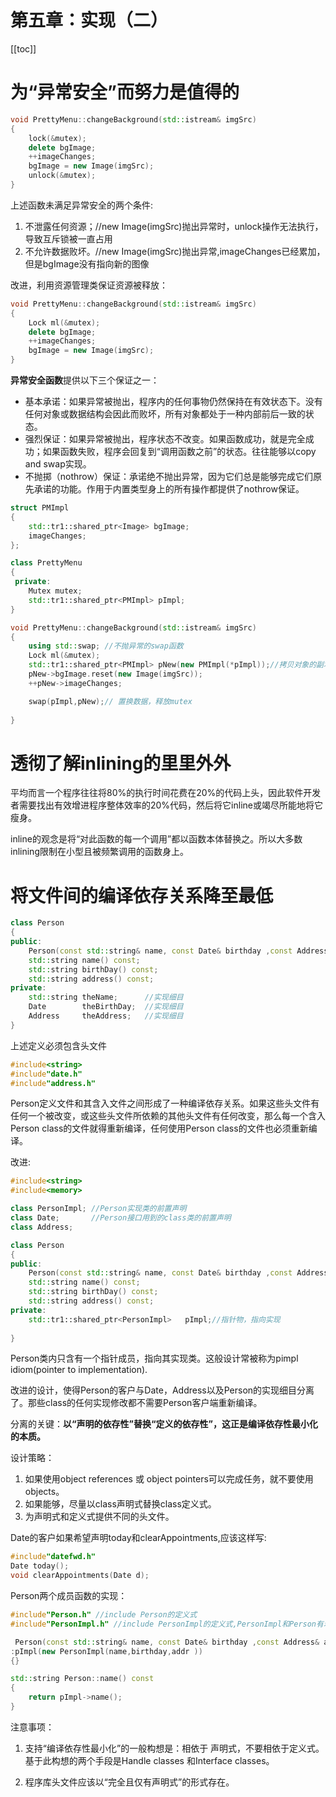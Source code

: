 # 第五章：实现（二）

[[toc]]

# 为“异常安全”而努力是值得的

```cpp
void PrettyMenu::changeBackground(std::istream& imgSrc)
{
    lock(&mutex);
    delete bgImage;
    ++imageChanges;
    bgImage = new Image(imgSrc);
    unlock(&mutex);
}
```

上述函数未满足异常安全的两个条件:

1. 不泄露任何资源；//new Image(imgSrc)抛出异常时，unlock操作无法执行，导致互斥锁被一直占用
2. 不允许数据败坏。//new Image(imgSrc)抛出异常,imageChanges已经累加，但是bgImage没有指向新的图像

改进，利用资源管理类保证资源被释放：

```cpp
void PrettyMenu::changeBackground(std::istream& imgSrc)
{
    Lock ml(&mutex);
    delete bgImage;
    ++imageChanges;
    bgImage = new Image(imgSrc);
}
```

**异常安全函数**提供以下三个保证之一：

* 基本承诺：如果异常被抛出，程序内的任何事物仍然保持在有效状态下。没有任何对象或数据结构会因此而败坏，所有对象都处于一种内部前后一致的状态。
* 强烈保证：如果异常被抛出，程序状态不改变。如果函数成功，就是完全成功；如果函数失败，程序会回复到“调用函数之前”的状态。往往能够以copy and swap实现。
* 不抛掷（nothrow）保证：承诺绝不抛出异常，因为它们总是能够完成它们原先承诺的功能。作用于内置类型身上的所有操作都提供了nothrow保证。

```cpp
struct PMImpl
{
    std::tr1::shared_ptr<Image> bgImage;
    imageChanges;
};

class PrettyMenu
{
 private:
    Mutex mutex;
    std::tr1::shared_ptr<PMImpl> pImpl;
}

void PrettyMenu::changeBackground(std::istream& imgSrc)
{
    using std::swap; //不抛异常的swap函数
    Lock ml(&mutex);
    std::tr1::shared_ptr<PMImpl> pNew(new PMImpl(*pImpl));//拷贝对象的副本
    pNew->bgImage.reset(new Image(imgSrc));
    ++pNew->imageChanges;

    swap(pImpl,pNew);// 置换数据，释放mutex
    
}
```

# 透彻了解inlining的里里外外

平均而言一个程序往往将80%的执行时间花费在20%的代码上头，因此软件开发者需要找出有效增进程序整体效率的20%代码，然后将它inline或竭尽所能地将它瘦身。

inline的观念是将“对此函数的每一个调用”都以函数本体替换之。所以大多数inlining限制在小型且被频繁调用的函数身上。

# 将文件间的编译依存关系降至最低

```cpp
class Person
{
public:
    Person(const std::string& name, const Date& birthday ,const Address& addr);
    std::string name() const;
    std::string birthDay() const;
    std::string address() const;
private:
    std::string theName;      //实现细目
    Date        theBirthDay;  //实现细目
    Address     theAddress;   //实现细目
}
```

上述定义必须包含头文件

```cpp
#include<string>
#include"date.h"
#include"address.h"
```

Person定义文件和其含入文件之间形成了一种编译依存关系。如果这些头文件有任何一个被改变，或这些头文件所依赖的其他头文件有任何改变，那么每一个含入Person class的文件就得重新编译，任何使用Person class的文件也必须重新编译。

改进:

```cpp
#include<string>
#include<memory>

class PersonImpl; //Person实现类的前置声明
class Date;       //Person接口用到的class类的前置声明
class Address;

class Person
{
public:
    Person(const std::string& name, const Date& birthday ,const Address& addr);
    std::string name() const;
    std::string birthDay() const;
    std::string address() const;
private:
    std::tr1::shared_ptr<PersonImpl>   pImpl;//指针物，指向实现
    
}
```

Person类内只含有一个指针成员，指向其实现类。这般设计常被称为pimpl idiom(pointer to implementation).

改进的设计，使得Person的客户与Date，Address以及Person的实现细目分离了。那些class的任何实现修改都不需要Person客户端重新编译。

分离的关键：**以“声明的依存性”替换“定义的依存性”，这正是编译依存性最小化的本质。**

设计策略：

1. 如果使用object references 或 object pointers可以完成任务，就不要使用objects。
2. 如果能够，尽量以class声明式替换class定义式。
3. 为声明式和定义式提供不同的头文件。

Date的客户如果希望声明today和clearAppointments,应该这样写:

```cpp
#include"datefwd.h"
Date today();
void clearAppointments(Date d);
```

Person两个成员函数的实现：

```cpp
#include"Person.h" //include Person的定义式
#include"PersonImpl.h" //include PersonImpl的定义式,PersonImpl和Person有着完全相同的成员函数，两者接口完全相同

 Person(const std::string& name, const Date& birthday ,const Address& addr)
:pImpl(new PersonImpl(name,birthday,addr )) 
{}

std::string Person::name() const
{
    return pImpl->name();
}
```

注意事项：

1. 支持“编译依存性最小化”的一般构想是：相依于 声明式，不要相依于定义式。基于此构想的两个手段是Handle classes 和Interface classes。

2. 程序库头文件应该以“完全且仅有声明式”的形式存在。

​